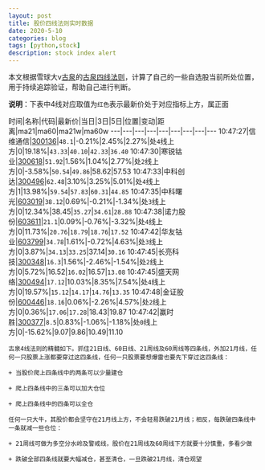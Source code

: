```yaml
---
layout: post
title: 股价四线法则实时数据
date: 2020-5-10
categories: blog
tags: [python,stock]
description: stock index alert
---
```



本文根据雪球大v[古泉](https://xueqiu.com/u/7148646888)的[古泉四线法则](https://xueqiu.com/7148646888/130498192)，计算了自己的一些自选股当前所处位置，用于持续追踪验证，帮助自己进行判断。

**说明**：下表中4线对应取值为`红色`表示最新价处于对应指标上方，属正面

时间|名称|代码|最新价|当日|3日|5日|位置|变动|距离|ma21|ma60|ma21w|ma60w
---|---|---|---|---|---|---|---|---
10:47:27|信维通信|[300136](https://xueqiu.com/S/SZ300136)|`48.1`|-0.21%|2.45%|2.27%|处`4`线上方|0|19.18%|`43.33`|`40.10`|`42.33`|`36.40`
10:47:30|寒锐钴业|[300618](https://xueqiu.com/S/SZ300618)|`51.92`|1.56%|1.04%|2.77%|处`2`线上方|0|-3.58%|`50.54`|`49.86`|58.62|57.53
10:47:33|中科创达|[300496](https://xueqiu.com/S/SZ300496)|`62.48`|3.10%|3.25%|5.01%|处`4`线上方|1|13.98%|`59.54`|`57.83`|`60.31`|`44.85`
10:47:35|中科曙光|[603019](https://xueqiu.com/S/SH603019)|`38.12`|0.69%|-0.21%|-1.34%|处`3`线上方|0|12.34%|38.45|`35.27`|`34.61`|`28.88`
10:47:38|诺力股份|[603611](https://xueqiu.com/S/SH603611)|`21.1`|0.09%|-0.76%|-3.32%|处`4`线上方|0|11.73%|`20.76`|`18.79`|`18.76`|`17.52`
10:47:42|华友钴业|[603799](https://xueqiu.com/S/SH603799)|`34.78`|1.61%|-0.72%|4.63%|处`3`线上方|0|3.87%|`34.13`|`33.25`|37.14|`30.16`
10:47:45|长亮科技|[300348](https://xueqiu.com/S/SZ300348)|`16.3`|1.56%|-2.46%|-1.54%|处`2`线上方|0|5.72%|16.52|`16.02`|16.57|`13.08`
10:47:45|盛天网络|[300494](https://xueqiu.com/S/SZ300494)|`17.12`|10.03%|8.35%|7.54%|处`4`线上方|0|19.57%|`15.12`|`14.17`|`14.76`|`13.35`
10:47:48|金证股份|[600446](https://xueqiu.com/S/SH600446)|`18.16`|0.06%|-2.26%|4.57%|处`2`线上方|0|0.36%|`17.06`|`17.28`|18.43|19.87
10:47:42|赢时胜|[300377](https://xueqiu.com/S/SZ300377)|`8.5`|0.83%|-1.06%|-1.18%|处`0`线上方|0|-15.62%|9.07|9.86|10.49|11.10

```
古泉4线法则的精髓如下。抓住21日线、60日线、21周线及60周线等四条线，外加21月线，任何一只股票上涨都要穿过这四条线，任何一只股票要想爆雷也要先下穿过这四条线：

+ 当股价爬上四条线中的两条可以少量建仓

+ 爬上四条线中的三条可以加大仓位

+ 爬上四条线中的四条可以全仓

任何一只大牛，其股价都会坚守在21月线上方，不会轻易跌破21月线；相反，每跌破四条线中一条就减一些仓位：

+ 21周线可做为多空分水岭及警戒线，股价在21周线及60周线下方就要十分慎重，多看少做

+ 跌破全部四条线就要大幅减仓，甚至清仓，一旦跌破21月线，清仓观望
```